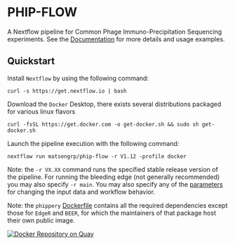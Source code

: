 # PHIP-FLOW
A Nextflow pipeline for Common Phage Immuno-Precipitation Sequencing experiments.
See the [Documentation](https://matsengrp.github.io/phippery/introduction.html)
for more details and usage examples.

## Quickstart 

Install `Nextflow` by using the following command: 

    curl -s https://get.nextflow.io | bash 
    
Download the `Docker` Desktop, there exists several distributions packaged for
various linux flavors

    curl -fsSL https://get.docker.com -o get-docker.sh && sudo sh get-docker.sh

Launch the pipeline execution with the following command: 

    nextflow run matsengrp/phip-flow -r V1.12 -profile docker

Note: the ``-r VX.XX`` command runs the specified stable release version of the pipeline. 
For running the bleeding edge (not generally recommended) you may also specify ``-r main``.
You may also specify any of the 
[parameters](https://matsengrp.github.io/phippery/alignments-pipeline.html#parameters) 
for changing the input data and workflow behavior.

Note: the ``phippery`` [Dockerfile](https://github.com/matsengrp/phippery/blob/main/Dockerfile) 
contains all the required dependencies except those for ``EdgeR`` and ``BEER``, 
for which the maintainers of that package host their own public image.

[![Docker Repository on Quay](https://quay.io/repository/hdc-workflows/phippery/status "Docker Repository on Quay")](https://quay.io/repository/hdc-workflows/phippery)

